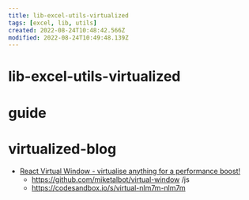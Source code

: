```yaml
---
title: lib-excel-utils-virtualized
tags: [excel, lib, utils]
created: 2022-08-24T10:48:42.566Z
modified: 2022-08-24T10:49:48.139Z
---
```


# lib-excel-utils-virtualized

# guide

# virtualized-blog
- [React Virtual Window - virtualise anything for a performance boost!](https://dev.to/miketalbot/react-virtual-window-virtualise-anything-for-a-performance-boost-full-tutorial-3moe)
  - https://github.com/miketalbot/virtual-window /js
  - https://codesandbox.io/s/virtual-nlm7m-nlm7m
